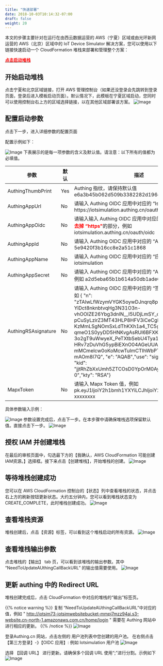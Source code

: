```yaml
---
title: "快速部署"
date: 2018-10-03T10:14:32-07:00
draft: false
weight: 20
---
```




本文的步骤主要针对在运行在由西云数据运营的 AWS（宁夏）区域或由光环新网运营的 AWS（北京）区域中的 IoT Device Simulator 解决方案，您可以使用以下链接快速启动一个 CloudFormation 堆栈来部署和管理整个方案：

[<span style="color: red;">**点击启动堆栈**</span> ](https://cn-northwest-1.console.amazonaws.cn/cloudformation/home?region=cn-northwest-1#/stacks/create/template?stackName=iot-device-simulator&templateURL=https:%2F%2Faws-solutions-reference.s3.cn-north-1.amazonaws.com.cn%2Fiot-device-simulator%2Fv2.1.1%2Fiot-device-simulator-china.template)

## 开始启动堆栈
点击宁夏和北京区域链接，打开 AWS 管理控制台（如果还没登录会先跳转到登录页面，登录后进入模板启动页面）。默认情况下，此模板在宁夏区域启动，您同时可以使用控制台右上方的区域选择链接，以在其他区域部署该方案。
![Image](/images/PreRequest/016.png)

## 配置启动参数
点击下一步，进入详细参数的配置页面 

配置示例如下：

![Image](/images/PreRequest/017.png)
下表展示的是每一项参数的含义及默认值。请注意：以下所有的值都为必填值。

| 参数 | 默认 | 描述 |
| ------ | ----------- | ----------- |
| AuthingThumbPrint   | Yes | Authing 指纹，请保持默认值e6a3b45b062d509b3382282d196efe97d5956ccb|
| AuthingAppUrl | No |请输入 Authing OIDC 应用中对应的 “Issue” 字段值，例如https://iotsimulation.authing.cn/oauth/oidc|
| AuthingAppOidc | No |请输入输入 Authing OIDC 应用中对应的 “Issue” 字段值中<span style="color: red;">**去掉 “https"**</span>的部分，例如 iotsimulation.authing.cn/oauth/oidc|
| AuthingAppId|No | 请输入 Authing OIDC 应用中对应的 “App ID” 字段值，例如 5e9420f3b16cc8e2a51c1868|
|AuthingAppName |No |请输入 Authing OIDC 应用中对应的 “应用名” 字段值，例如 iotsimulation |
|AuthingAppSecret |No | 请输入 Authing OIDC 应用中对应的 “App Secret” 字段值，例如 a2d5eba65b1b614a50db1ade61f50e4b|
|AuthingRSAsignature |No | 请输入 Authing OIDC 应用中对应的 “签名密钥” 字段值，例如 { "n": "zTAIwLfWzymVYGK5oywDJnqrq8pbMIQAQVYQEtGC YiDct8nknbtvqHg3N31O3n-vhOOIZE26Ybg3dnlN__I5UDjLmSY_cl_Nusvxs3XZFzw pCuSyLzirZ3MT43HLP8HFV3iCeCgN3mNwDO3xJcnqX KzMmLSgNOmSxLdThKXh1a4_TC5gtbT-qmeO1S0yyDD5HNKvgAsRUl6BFXKY3LS-3o2gT9uWwyeX_PeTXtbSebU4Tya1UwMuzlDxvT3kb HRv7zDuVhG5ypBiEXnO04AGeUUAUd5PnuwQum8v1 mMCmelcw0oKoMcwTuImCTIhWbPTg_blI8EVFOtvRi mAOm8l7Q", "e": "AQAB","use": "sig", "alg": "RS256", "kid": "jjtRhZbXxUmh5ZTCOsD0YpOrM0AyQdoC8xsyfhjLSQ 0","kty": "RSA"}|
| MapxToken| No|请输入 Mapx Token 值，例如 pk.eyJ1IjoiY2h1bmh1YXYiLCJhIjoiY2s2OHo3xxxxxxxxx xxxxxxxx |

具体参数输入示例：

![Image](/images/PreRequest/018.png)
参数设置完成后，点击下一步。在本步骤中请确保堆栈选项保留默认值。直接点击下一步。
![Image](/images/PreRequest/019.png)

## 授权 IAM 并创建堆栈
在最后的审核页面中，勾选最下方的【我确认，AWS CloudFormation 可能创建 IAM资源。】选择框。接下来点击【创建堆栈】，开始堆栈的创建。
![Image](/images/PreRequest/020.png)

## 等待堆栈创建成功
您可以在 AWS CloudFormation 控制台的【状态】列中查看堆栈的状态，并点击右上方的刷新按钮更新状态。大约五分钟内，您可以看到堆栈状态变为CREATE_COMPLETE，此时堆栈创建成功。
![Image](/images/PreRequest/021.png)

## 查看堆栈资源
堆栈创建后，点击【资源】标签，可以看到这个堆栈启动的所有资源。
![Image](/images/PreRequest/022.png)

## 查看堆栈输出参数
点击堆栈的【输出】 tab 页，可以看到该堆栈的输出参数。其中 “NeedToUpdateAUthingCallBackURL” 的输出值需要使用。
![Image](/images/PreRequest/023.png)

## 更新 authing 中的 Redirect URL
堆栈创建完成后，点击 CloudFormation 中对应的堆栈的“输出”标签页。 

{{% notice warning %}}
复制 “NeedToUpdateAUthingCallBackURL”中对应的值，例如 " http://iotsim73-iotsimwebsitebucket-mmpj7mzz94ai.s3-website.cn-north-1.amazonaws.com.cn/home/login " 需要在 Authing 网站中进行相应的更新。
{{% /notice %}}
![Image](/images/PreRequest/024.png)

登录Authing.cn 网站，点击左侧的 用户池列表中您创建的用户池。 在右侧点击【第三方登录】-》【OIDC 应用】: 例如 Iotsimulation 用户池
![Image](/images/PreRequest/025.png)

选择 【回调 URL】 进行更新。请确保多个回调 URL 使用“;”进行分割。示例如下
![Image](/images/PreRequest/026.png)